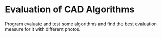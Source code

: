 # Evaluation of CAD Algorithms
Program evaluate and test some algorithms and find the best evaluation measure for it with different photos.
